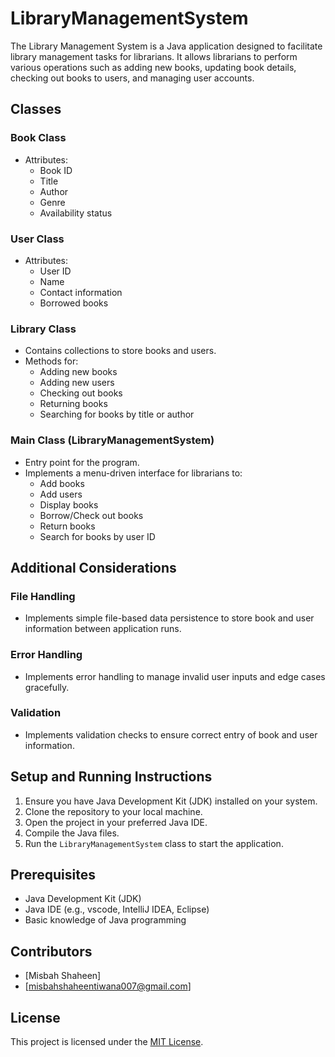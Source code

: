 # LibraryManagementSystem
The Library Management System is a Java application designed to facilitate library management tasks for librarians. It allows librarians to perform various operations such as adding new books, updating book details, checking out books to users, and managing user accounts.

## Classes

### Book Class
- Attributes:
  - Book ID
  - Title
  - Author
  - Genre
  - Availability status

### User Class
- Attributes:
  - User ID
  - Name
  - Contact information
  - Borrowed books

### Library Class
- Contains collections to store books and users.
- Methods for:
  - Adding new books
  - Adding new users
  - Checking out books
  - Returning books
  - Searching for books by title or author

### Main Class (LibraryManagementSystem)
- Entry point for the program.
- Implements a menu-driven interface for librarians to:
  - Add books
  - Add users
  - Display books
  - Borrow/Check out books
  - Return books
  - Search for books by user ID

## Additional Considerations

### File Handling
- Implements simple file-based data persistence to store book and user information between application runs.

### Error Handling
- Implements error handling to manage invalid user inputs and edge cases gracefully.

### Validation
- Implements validation checks to ensure correct entry of book and user information.

## Setup and Running Instructions

1. Ensure you have Java Development Kit (JDK) installed on your system.
2. Clone the repository to your local machine.
3. Open the project in your preferred Java IDE.
4. Compile the Java files.
5. Run the `LibraryManagementSystem` class to start the application.

## Prerequisites
- Java Development Kit (JDK)
- Java IDE (e.g., vscode, IntelliJ IDEA, Eclipse)
- Basic knowledge of Java programming

## Contributors
- [Misbah Shaheen]
- [misbahshaheentiwana007@gmail.com]

## License
This project is licensed under the [MIT License](LICENSE).

